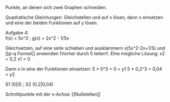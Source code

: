 Punkte, an denen sich zwei Graphen schneiden.

Quadratische Gleichungen: Gleichstellen und auf x lösen, dann x einsetzen und eine der beiden Funktionen auf y lösen.


Aufgabe 4:   
f(x) = 5x^3 ; g(x) = 2x^2 - 1/5x

Gleichsetzen, auf eine seite schieben und ausklammern
x(5x^2-2x+1/5) und [[p-q Formel]] anwenden (Vorher durch 5 teilen!!.
EIne mögliche Lösung: x2 = 0,2
x1 = 0

Dann x in eine der Funktionen einsetzen:
5 * 0^3 = 0 = y1
5 * 0,2^3 = 0,04 = y2

S1 (0|0) ; S2 (0,2|0,04)



Schnittpunkte mit der x-Achse: [[Nullstellen]]